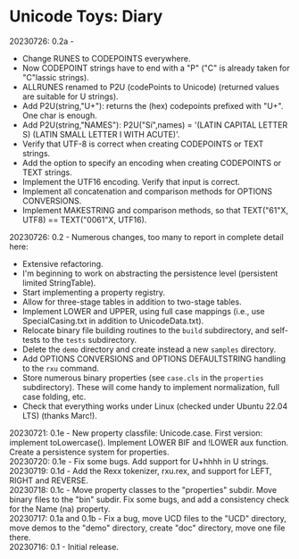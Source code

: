 # Unicode Toys: Diary

20230726: 0.2a -

* Change RUNES to CODEPOINTS everywhere.
* Now CODEPOINT strings have to end with a "P" ("C" is already taken for "C"lassic strings).
* ALLRUNES renamed to P2U (codePoints to Unicode) (returned values are suitable for U strings).
* Add P2U(string,"U+"): returns the (hex) codepoints prefixed with "U+". One char is enough.
* Add P2U(string,"NAMES"): P2U("Sí",names) = '(LATIN CAPITAL LETTER S) (LATIN SMALL LETTER I WITH ACUTE)'.
* Verify that UTF-8 is correct when creating CODEPOINTS or TEXT strings.
* Add the option to specify an encoding when creating CODEPOINTS or TEXT strings.
* Implement the UTF16 encoding. Verify that input is correct.
* Implement all concatenation and comparison methods for OPTIONS CONVERSIONS.
* Implement MAKESTRING and comparison methods, so that TEXT("61"X, UTF8) == TEXT("0061"X, UTF16).

20230726: 0.2  - Numerous changes, too many to report in complete detail here:

* Extensive refactoring.
* I'm beginning to work on abstracting the persistence level (persistent limited StringTable).
* Start implementing a property registry.
* Allow for three-stage tables in addition to two-stage tables.
* Implement LOWER and UPPER, using full case mappings (i.e., use SpecialCasing.txt in addition to UnicodeData.txt).
* Relocate binary file building routines to the ``build`` subdirectory, and self-tests to the ``tests`` subdirectory.
* Delete the ``demo`` directory and create instead a new ``samples`` directory.
* Add OPTIONS CONVERSIONS and OPTIONS DEFAULTSTRING handling to the ``rxu`` command.
* Store numerous binary properties (see ``case.cls`` in the ``properties`` subdirectory). These will come handy to implement normalization, full case folding, etc.
* Check that everything works under Linux (checked under Ubuntu 22.04 LTS) (thanks Marc!).

20230721: 0.1e - New property classfile: Unicode.case. First version: implement toLowercase(). Implement LOWER BIF and !LOWER aux function. Create a persistence system for properties.  
20230720: 0.1e - Fix some bugs. Add support for U+hhhh in U strings.  
20230719: 0.1d - Add the Rexx tokenizer, rxu.rex, and support for LEFT, RIGHT and REVERSE.  
20230718: 0.1c - Move property classes to the "properties" subdir. Move binary files to the "bin" subdir. Fix some bugs, and add a consistency check for the Name (na) property.  
20230717: 0.1a and 0.1b - Fix a bug, move UCD files to the "UCD" directory, move demos to the "demo" directory, create "doc" directory, move one file there.  
20230716: 0.1 - Initial release.
